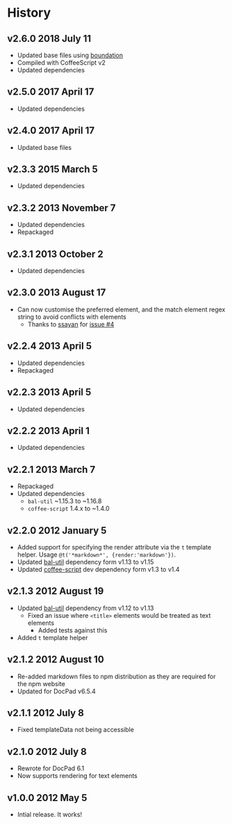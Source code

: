 # History

## v2.6.0 2018 July 11
- Updated base files using [boundation](https://github.com/bevry/boundation)
- Compiled with CoffeeScript v2
- Updated dependencies

## v2.5.0 2017 April 17
- Updated dependencies

## v2.4.0 2017 April 17
- Updated base files

## v2.3.3 2015 March 5
- Updated dependencies

## v2.3.2 2013 November 7
- Updated dependencies
- Repackaged

## v2.3.1 2013 October 2
- Updated dependencies

## v2.3.0 2013 August 17
- Can now customise the preferred element, and the match element regex string to avoid conflicts with elements
	- Thanks to [ssayan](https://github.com/ssayan) for [issue #4](https://github.com/docpad/docpad-plugin-text/issues/4)

## v2.2.4 2013 April 5
- Updated dependencies
- Repackaged

## v2.2.3 2013 April 5
- Updated dependencies

## v2.2.2 2013 April 1
- Updated dependencies

## v2.2.1 2013 March 7
- Repackaged
- Updated dependencies
	-  `bal-util` ~1.15.3 to ~1.16.8
	-  `coffee-script` 1.4.x to ~1.4.0

## v2.2.0 2012 January 5
- Added support for specifying the render attribute via the `t` template helper. Usage `@t('*markdown*', {render:'markdown'})`.
- Updated [bal-util](https://github.com/bevry/) dependency form v1.13 to v1.15
- Updated [coffee-script](http://coffeescript.org/) dev dependency form v1.3 to v1.4

## v2.1.3 2012 August 19
- Updated [bal-util](https://github.com/balupton/bal-util) dependency from v1.12 to v1.13
	- Fixed an issue where `<title>` elements would be treated as text elements
		- Added tests against this
- Added `t` template helper

## v2.1.2 2012 August 10
- Re-added markdown files to npm distribution as they are required for the npm website
- Updated for DocPad v6.5.4

## v2.1.1 2012 July 8
- Fixed templateData not being accessible

## v2.1.0 2012 July 8
- Rewrote for DocPad 6.1
- Now supports rendering for text elements

## v1.0.0 2012 May 5
- Intial release. It works!
